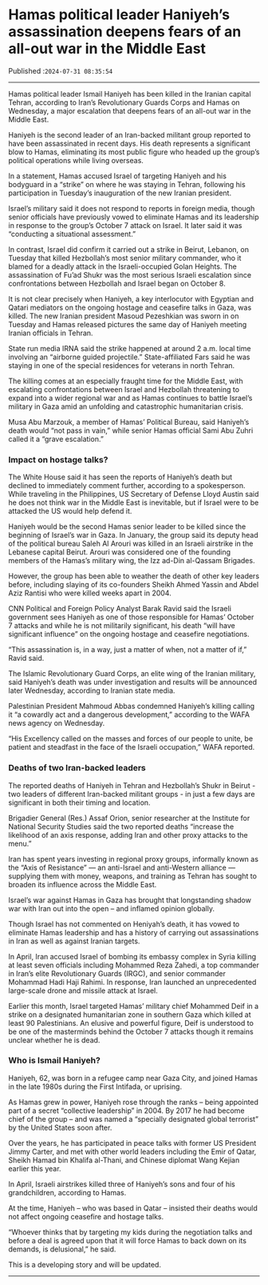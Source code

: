 # Hamas political leader Haniyeh’s assassination deepens fears of an all-out war in the Middle East

Published :`2024-07-31 08:35:54`

---

Hamas political leader Ismail Haniyeh has been killed in the Iranian capital Tehran, according to Iran’s Revolutionary Guards Corps and Hamas on Wednesday, a major escalation that deepens fears of an all-out war in the Middle East.

Haniyeh is the second leader of an Iran-backed militant group reported to have been assassinated in recent days. His death represents a significant blow to Hamas, eliminating its most public figure who headed up the group’s political operations while living overseas.

In a statement, Hamas accused Israel of targeting Haniyeh and his bodyguard in a “strike” on where he was staying in Tehran, following his participation in Tuesday’s inauguration of the new Iranian president.

Israel’s military said it does not respond to reports in foreign media, though senior officials have previously vowed to eliminate Hamas and its leadership in response to the group’s October 7 attack on Israel. It later said it was “conducting a situational assessment.”

In contrast, Israel did confirm it carried out a strike in Beirut, Lebanon, on Tuesday that killed Hezbollah’s most senior military commander, who it blamed for a deadly attack in the Israeli-occupied Golan Heights. The assassination of Fu’ad Shukr was the most serious Israeli escalation since confrontations between Hezbollah and Israel began on October 8.

It is not clear precisely when Haniyeh, a key interlocutor with Egyptian and Qatari mediators on the ongoing hostage and ceasefire talks in Gaza, was killed. The new Iranian president Masoud Pezeshkian was sworn in on Tuesday and Hamas released pictures the same day of Haniyeh meeting Iranian officials in Tehran.

State run media IRNA said the strike happened at around 2 a.m. local time involving an “airborne guided projectile.” State-affiliated Fars said he was staying in one of the special residences for veterans in north Tehran.

The killing comes at an especially fraught time for the Middle East, with escalating confrontations between Israel and Hezbollah threatening to expand into a wider regional war and as Hamas continues to battle Israel’s military in Gaza amid an unfolding and catastrophic humanitarian crisis.

Musa Abu Marzouk, a member of Hamas’ Political Bureau, said Haniyeh’s death would “not pass in vain,” while senior Hamas official Sami Abu Zuhri called it a “grave escalation.”

### Impact on hostage talks?

The White House said it has seen the reports of Haniyeh’s death but declined to immediately comment further, according to a spokesperson. While traveling in the Philippines, US Secretary of Defense Lloyd Austin said he does not think war in the Middle East is inevitable, but if Israel were to be attacked the US would help defend it.

Haniyeh would be the second Hamas senior leader to be killed since the beginning of Israel’s war in Gaza. In January, the group said its deputy head of the political bureau Saleh Al Arouri was killed in an Israeli airstrike in the Lebanese capital Beirut. Arouri was considered one of the founding members of the Hamas’s military wing, the Izz ad-Din al-Qassam Brigades.

However, the group has been able to weather the death of other key leaders before, including slaying of its co-founders Sheikh Ahmed Yassin and Abdel Aziz Rantisi who were killed weeks apart in 2004.

CNN Political and Foreign Policy Analyst Barak Ravid said the Israeli government sees Haniyeh as one of those responsible for Hamas’ October 7 attacks and while he is not militarily significant, his death “will have significant influence” on the ongoing hostage and ceasefire negotiations.

“This assassination is, in a way, just a matter of when, not a matter of if,” Ravid said.

The Islamic Revolutionary Guard Corps, an elite wing of the Iranian military, said Haniyeh’s death was under investigation and results will be announced later Wednesday, according to Iranian state media.

Palestinian President Mahmoud Abbas condemned Haniyeh’s killing calling it “a cowardly act and a dangerous development,” according to the WAFA news agency on Wednesday.

“His Excellency called on the masses and forces of our people to unite, be patient and steadfast in the face of the Israeli occupation,” WAFA reported.

### Deaths of two Iran-backed leaders

The reported deaths of Haniyeh in Tehran and Hezbollah’s Shukr in Beirut - two leaders of different Iran-backed militant groups - in just a few days are significant in both their timing and location.

Brigadier General (Res.) Assaf Orion, senior researcher at the Institute for National Security Studies said the two reported deaths “increase the likelihood of an axis response, adding Iran and other proxy attacks to the menu.”

Iran has spent years investing in regional proxy groups, informally known as the “Axis of Resistance” — an anti-Israel and anti-Western alliance — supplying them with money, weapons, and training as Tehran has sought to broaden its influence across the Middle East.

Israel’s war against Hamas in Gaza has brought that longstanding shadow war with Iran out into the open – and inflamed opinion globally.

Though Israel has not commented on Heniyah’s death, it has vowed to eliminate Hamas leadership and has a history of carrying out assassinations in Iran as well as against Iranian targets.

In April, Iran accused Israel of bombing its embassy complex in Syria killing at least seven officials including Mohammed Reza Zahedi, a top commander in Iran’s elite Revolutionary Guards (IRGC), and senior commander Mohammad Hadi Haji Rahimi. In response, Iran launched an unprecedented large-scale drone and missile attack at Israel.

Earlier this month, Israel targeted Hamas’ military chief Mohammed Deif in a strike on a designated humanitarian zone in southern Gaza which killed at least 90 Palestinians. An elusive and powerful figure, Deif is understood to be one of the masterminds behind the October 7 attacks though it remains unclear whether he is dead.

### Who is Ismail Haniyeh?

Haniyeh, 62, was born in a refugee camp near Gaza City, and joined Hamas in the late 1980s during the First Intifada, or uprising.

As Hamas grew in power, Haniyeh rose through the ranks – being appointed part of a secret “collective leadership” in 2004. By 2017 he had become chief of the group – and was named a “specially designated global terrorist” by the United States soon after.

Over the years, he has participated in peace talks with former US President Jimmy Carter, and met with other world leaders including the Emir of Qatar, Sheikh Hamad bin Khalifa al-Thani, and Chinese diplomat Wang Kejian earlier this year.

In April, Israeli airstrikes killed three of Haniyeh’s sons and four of his grandchildren, according to Hamas.

At the time, Haniyeh – who was based in Qatar – insisted their deaths would not affect ongoing ceasefire and hostage talks.

“Whoever thinks that by targeting my kids during the negotiation talks and before a deal is agreed upon that it will force Hamas to back down on its demands, is delusional,” he said.

This is a developing story and will be updated.

---

